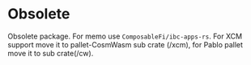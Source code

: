 # Obsolete

Obsolete package. For memo use `ComposableFi/ibc-apps-rs`. For XCM support move it to pallet-CosmWasm sub crate (/xcm), for Pablo pallet move it to sub crate(/cw). 